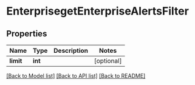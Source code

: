 # EnterprisegetEnterpriseAlertsFilter

## Properties
Name | Type | Description | Notes
------------ | ------------- | ------------- | -------------
**limit** | **int** |  | [optional] 

[[Back to Model list]](../README.md#documentation-for-models) [[Back to API list]](../README.md#documentation-for-api-endpoints) [[Back to README]](../README.md)


